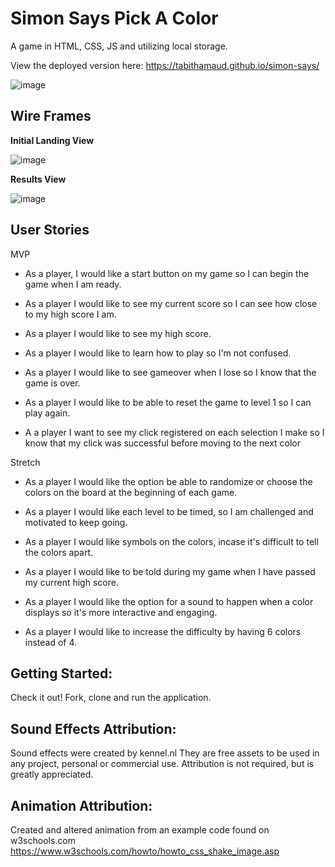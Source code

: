 # Simon Says Pick A Color

A game in HTML, CSS, JS and utilizing local storage.

View the deployed version here: https://tabithamaud.github.io/simon-says/

![image](https://user-images.githubusercontent.com/66636074/102788292-66801400-4370-11eb-8624-11af8611bad5.png)

## Wire Frames

**Initial Landing View**

![image](https://user-images.githubusercontent.com/66636074/87163493-73fb8300-c295-11ea-9489-302ad9baf71a.png)

**Results View**

![image](https://user-images.githubusercontent.com/66636074/87163572-8ecdf780-c295-11ea-98f5-5749c8144927.png)


## User Stories

MVP

- As a player, I would like a start button on my game so I can begin the game when I am ready.

- As a player I would like to see my current score so I can see how close to my high score I am.

- As a player I would like to see my high score.

- As a player I would like to learn how to play so I'm not confused.

- As a player I would like to see gameover when I lose so I know that the game is over.

- As a player I would like to be able to reset the game to level 1 so I can play again.

- A a player I want to see my click registered on each selection I make so I know that my click was successful before moving to the next color

Stretch

- As a player I would like the option be able to randomize or choose the colors on the board at the beginning of each game.

- As a player I would like each level to be timed, so I am challenged and motivated to keep going.

- As a player I would like symbols on the colors, incase it's difficult to tell the colors apart.

- As a player I would like to be told during my game when I have passed my current high score.

- As a player I would like the option for a sound to happen when a color displays so it's more interactive and engaging.

- As a player I would like to increase the difficulty by having 6 colors instead of 4.

## Getting Started:

Check it out! Fork, clone and run the application.


## Sound Effects Attribution:

Sound effects were created by kennel.nl
They are free assets to be used in any project, personal or commercial use.
Attribution is not required, but is greatly appreciated.

## Animation Attribution:

Created and altered animation from an example code found on w3schools.com
https://www.w3schools.com/howto/howto_css_shake_image.asp
